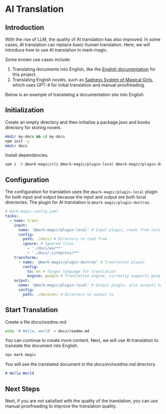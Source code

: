 # AI Translation

## Introduction

With the rise of LLM, the quality of AI translation has also improved. In some cases, AI translation can replace basic human translation. Here, we will introduce how to use AI translation in mark-magic.

Some known use cases include:

1.  Translating documents into English, like the [English documentation](https://mark-magic.rxliuli.com/en/) for this project.
2.  Translating English novels, such as [Sadness System of Magical Girls](https://pmas.liuli.moe), which uses GPT-4 for initial translation and manual proofreading.

Below is an example of translating a documentation site into English.

## Initialization

Create an empty directory and then initialize a package.json and books directory for storing novels.

```sh
mkdir my-docs && cd my-docs
npm init -y
mkdir docs
```

Install dependencies.

```sh
npm i -D @mark-magic/cli @mark-magic/plugin-local @mark-magic/plugin-doctran
```

## Configuration

The configuration for translation uses the `@mark-magic/plugin-local` plugin for both input and output because the input and output are both local directories. The plugin for AI translation is `@mark-magic/plugin-doctran`.

```yaml
# mark-magic.config.yaml
tasks:
  - name: trans
    input:
      name: '@mark-magic/plugin-local' # Input plugin, reads from local directory
      config:
        path: ./docs/ # Directory to read from
        ignore: # Ignored files
          - './docs/en/**'
          - './docs/.vitepress/**'
    transforms:
      - name: '@mark-magic/plugin-doctran' # Translation plugin
        config:
          to: en # Target language for translation
          engine: google # Translation engine, currently supports google/openai
    output:
      name: '@mark-magic/plugin-local' # Output plugin, also outputs to local directory
      config:
        path: ./docs/en/ # Directory to output to
```

## Start Translation

Create a file _docs/readme.md_.

```sh
echo '# Hello, world' > docs/readme.md
```

You can continue to create more content. Next, we will use AI translation to translate the document into English.

```ts
npx mark-magic
```

You will see the translated document in the _docs/en/readme.md_ directory.

```md
# Hello World
```

## Next Steps

Next, if you are not satisfied with the quality of the translation, you can use manual proofreading to improve the translation quality.
